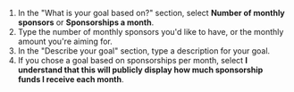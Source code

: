 1. In the "What is your goal based on?" section, select **Number of monthly sponsors** or **Sponsorships a month**.
1. Type the number of monthly sponsors you'd like to have, or the monthly amount you're aiming for.
1. In the "Describe your goal" section, type a description for your goal.
1. If you chose a goal based on sponsorships per month, select **I understand that this will publicly display how much sponsorship funds I receive each month**.

